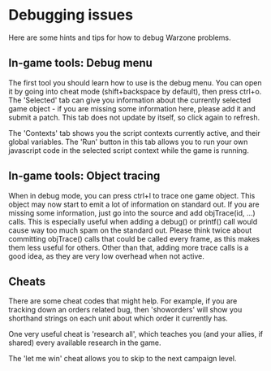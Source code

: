 Debugging issues
================

Here are some hints and tips for how to debug Warzone problems.

In-game tools: Debug menu
-------------------------

The first tool you should learn how to use is the debug menu. You can
open it by going into cheat mode (shift+backspace by default), then
press ctrl+o. The 'Selected' tab can give you information about the
currently selected game object - if you are missing some information
here, please add it and submit a patch. This tab does not update by
itself, so click again to refresh.

The 'Contexts' tab shows you the script contexts currently active,
and their global variables. The 'Run' button in this tab allows you
to run your own javascript code in the selected script context while
the game is running.

In-game tools: Object tracing
-----------------------------

When in debug mode, you can press ctrl+l to trace one game object.
This object may now start to emit a lot of information on standard
out. If you are missing some information, just go into the source
and add objTrace(id, ...) calls. This is especially useful when
adding a debug() or printf() call would cause way too much spam on
the standard out. Please think twice about committing objTrace()
calls that could be called every frame, as this makes them less
useful for others. Other than that, adding more trace calls is a
good idea, as they are very low overhead when not active.

Cheats
------

There are some cheat codes that might help. For example, if you are
tracking down an orders related bug, then 'showorders' will show
you shorthand strings on each unit about which order it currently
has.

One very useful cheat is 'research all', which teaches you (and
your allies, if shared) every available research in the game.

The 'let me win' cheat allows you to skip to the next campaign
level.

